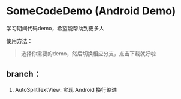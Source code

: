 # SomeCodeDemo (Android Demo)
学习期间代码demo，希望能帮助到更多人

使用方法：
> 选择你需要的demo，然后切换相应分支，点击下载就好啦    


## branch：    

1. AutoSplitTextView: 实现 Android 换行缩进 
